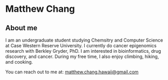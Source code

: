 # Matthew Chang
## About me

I am an undergraduate student studying Chemsitry and Computer Science at Case Western Reserve University. I currently do cancer epigenomics research with Berkley Gryder, PhD. I am interested in bioinformatics, drug discovery, and cancer. During my free time, I also enjoy climbing, hiking, and cooking.

You can reach out to me at:
matthew.chang.hawaii@gmail.com
